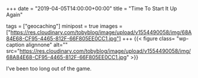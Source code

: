 +++
date = "2019-04-05T14:00:00+00:00"
title = "Time To Start It Up Again"

tags = ["geocaching"]
minipost = true
images = ["https://res.cloudinary.com/tobyblog/image/upload/v1554490058/img/68A84E68-CF95-4465-812F-66F805EE0CC1.jpg"]
+++
{{< figure class= "wp-caption alignnone" alt="" src="https://res.cloudinary.com/tobyblog/image/upload/v1554490058/img/68A84E68-CF95-4465-812F-66F805EE0CC1.jpg" >}}

I’ve been too long out of the game. 
